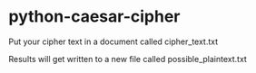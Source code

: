 # python-caesar-cipher

Put your cipher text in a document called cipher_text.txt

Results will get written to a new file called possible_plaintext.txt

